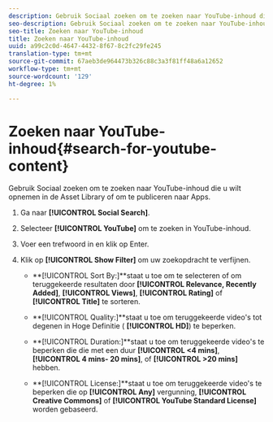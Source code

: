 ```yaml
---
description: Gebruik Sociaal zoeken om te zoeken naar YouTube-inhoud die u wilt opnemen in de Asset Library of om te publiceren naar Apps.
seo-description: Gebruik Sociaal zoeken om te zoeken naar YouTube-inhoud die u wilt opnemen in de Asset Library of om te publiceren naar Apps.
seo-title: Zoeken naar YouTube-inhoud
title: Zoeken naar YouTube-inhoud
uuid: a99c2c0d-4647-4432-8f67-8c2fc29fe245
translation-type: tm+mt
source-git-commit: 67aeb3de964473b326c88c3a3f81ff48a6a12652
workflow-type: tm+mt
source-wordcount: '129'
ht-degree: 1%

---
```



# Zoeken naar YouTube-inhoud{#search-for-youtube-content}

Gebruik Sociaal zoeken om te zoeken naar YouTube-inhoud die u wilt opnemen in de Asset Library of om te publiceren naar Apps.

1. Ga naar **[!UICONTROL Social Search]**.
1. Selecteer **[!UICONTROL YouTube]** om te zoeken in YouTube-inhoud.
1. Voer een trefwoord in en klik op Enter.
1. Klik op **[!UICONTROL Show Filter]** om uw zoekopdracht te verfijnen.

   * **[!UICONTROL Sort By:]**staat u toe om te selecteren of om teruggekeerde resultaten door **[!UICONTROL Relevance, Recently Added]**, **[!UICONTROL Views]**, **[!UICONTROL Rating]** of **[!UICONTROL Title]** te sorteren.

   * **[!UICONTROL Quality:]**staat u toe om teruggekeerde video&#39;s tot degenen in Hoge Definitie ( **[!UICONTROL HD]**) te beperken.

   * **[!UICONTROL Duration:]**staat u toe om teruggekeerde video&#39;s te beperken die die met een duur **[!UICONTROL <4 mins]**, **[!UICONTROL 4 mins- 20 mins]**, of **[!UICONTROL >20 mins]** hebben.

   * **[!UICONTROL License:]**staat u toe om teruggekeerde video&#39;s te beperken die op **[!UICONTROL Any]** vergunning, **[!UICONTROL Creative Commons]** of **[!UICONTROL YouTube Standard License]** worden gebaseerd.

